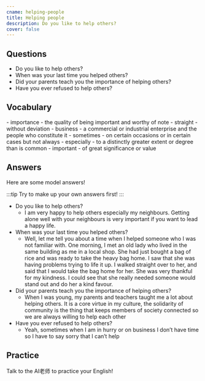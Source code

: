 ```yaml
---
cname: helping-people
title: Helping people
description: Do you like to help others?
cover: false
---
```

<banner></banner>

## Questions

- Do you like to help others?
- When was your last time you helped others?
- Did your parents teach you the importance of helping others?
- Have you ever refused to help others?

## Vocabulary

<vocab-list>
- importance
  - the quality of being important and worthy of note
- straight
  - without deviation
- business
  - a commercial or industrial enterprise and the people who constitute it
- sometimes
  - on certain occasions or in certain cases but not always
- especially
  - to a distinctly greater extent or degree than is common
- important
  - of great significance or value

<!-- blank -->

</vocab-list>

## Answers
Here are some model answers!

:::tip
Try to make up your own answers first!
:::

- Do you like to help others?
  - I am very happy to help others especially my neighbours. Getting alone well with your neighbours is very important if you want to lead a happy life.
- When was your last time you helped others?
  - Well, let me tell you about a time when I helped someone who I was not familiar with. One morning, I met an old lady who lived in the same building as me in a local shop. She had just bought a bag of rice and was ready to take the heavy bag home. I saw that she was having problems trying to life it up. I walked straight over to her, and said that I would take the bag home for her. She was very thankful for my kindness. I could see that she really needed someone would stand out and do her a kind favour.
- Did your parents teach you the importance of helping others?
  - When I was young, my parents and teachers taught me a lot about helping others. It is a core virtue in my culture, the solidarity of community is the thing that keeps members of society connected so we are always willing to help each other
- Have you ever refused to help others?
  - Yeah, sometimes when I am in hurry or on business I don’t have time so I have to say sorry that I can’t help

## Practice
Talk to the AI老师 to practice your English!
<qrfooter></qrfooter>




